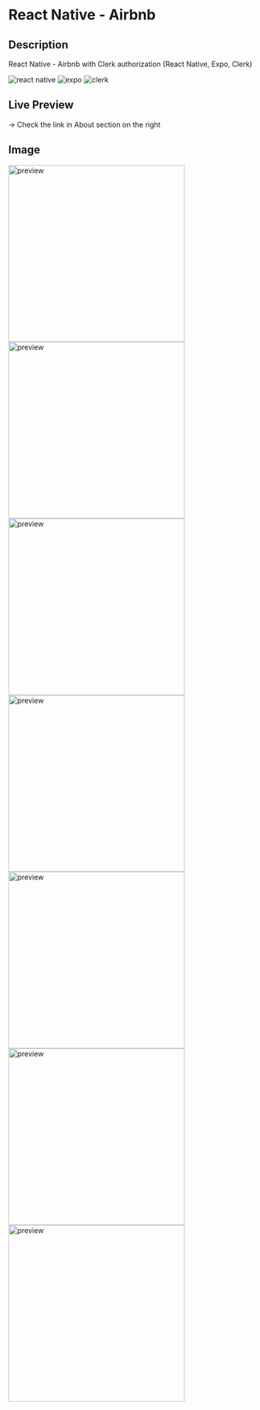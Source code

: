 # React Native - Airbnb

## Description
React Native - Airbnb with Clerk authorization (React Native, Expo, Clerk)

<p>
<img src="https://img.shields.io/badge/react_native-%2320232a.svg?style=for-the-badge&logo=react&logoColor=%2361DAFB" alt="react native">
<img src="https://img.shields.io/badge/expo-1C1E24?style=for-the-badge&logo=expo&logoColor=#D04A37" alt="expo">
<img src="https://img.shields.io/badge/-clerk-white?style=for-the-badge&logo=clerk&logoColor=blue" alt="clerk">
</p>

## Live Preview
-> Check the link in About section on the right



## Image

<img src="https://github.com/agmkowalczyk/react-native-airbnb/blob/main/screenshots/react-native-airbnb-1.png" alt="preview" title="React Native - Airbnb" style="width: 350px">

<img src="https://github.com/agmkowalczyk/react-native-airbnb/blob/main/screenshots/react-native-airbnb-3.png" alt="preview" title="React Native - Airbnb" style="width: 350px">

<img src="https://github.com/agmkowalczyk/react-native-airbnb/blob/main/screenshots/react-native-airbnb-4.png" alt="preview" title="React Native - Airbnb" style="width: 350px">

<img src="https://github.com/agmkowalczyk/react-native-airbnb/blob/main/screenshots/react-native-airbnb-5.png" alt="preview" title="React Native - Airbnb" style="width: 350px">

<img src="https://github.com/agmkowalczyk/react-native-airbnb/blob/main/screenshots/react-native-airbnb-2.png" alt="preview" title="React Native - Airbnb" style="width: 350px">

<img src="https://github.com/agmkowalczyk/react-native-airbnb/blob/main/screenshots/react-native-airbnb-7.png" alt="preview" title="React Native - Airbnb" style="width: 350px">

<img src="https://github.com/agmkowalczyk/react-native-airbnb/blob/main/screenshots/react-native-airbnb-6.png" alt="preview" title="React Native - Airbnb" style="width: 350px">





